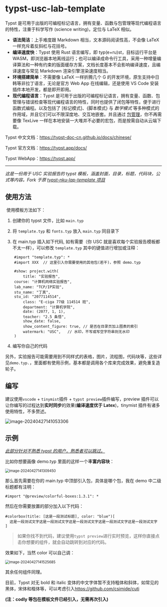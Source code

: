 # typst-usc-lab-template

Typst 是可用于出版的可编程标记语言，拥有变量、函数与包管理等现代编程语言的特性，注重于科学写作 (science writing)，定位与 LaTeX 相似。

- **语法简洁**：上手难度跟 Markdown 相当，文本源码阅读性高，不会像 LaTeX 一样充斥着反斜杠与花括号。
- **编译速度快**：Typst 使用 Rust 语言编写，即 typ(e+ru)st，目标运行平台是 WASM，即浏览器本地离线运行；也可以编译成命令行工具，采用一种增量编译算法和一种有约束的版面缓存方案，文档长度基本不会影响编译速度，且编译速度与常见 Markdown 渲染引擎渲染速度相当。
- **环境搭建简单**：不需要像 LaTeX 一样折腾几个 G 的开发环境，原生支持中日韩等非拉丁语言，无论是官方 Web App 在线编辑，还是使用 VS Code 安装插件本地开发，都是即开即用。
- **现代编程语言**：Typst 是可用于出版的可编程标记语言，拥有变量、函数、包管理与错误检查等现代编程语言的特性，同时也提供了闭包等特性，便于进行函数式编程。以及包括了 [标记模式]、{脚本模式} 与 $数学模式$ 等多种模式的作用域，并且它们可以不限深度地、交互地嵌套。并且通过 [包管理](https://typst-doc-cn.github.io/docs/packages/)，你不再需要像 TexLive 一样在本地安装一大堆并不必要的宏包，而是按需自动从云端下载。

Typst 中文文档：<https://typst-doc-cn.github.io/docs/chinese/>

Typst 官方文档：<https://typst.app/docs/>

Typst WebApp：<https://typst.app/>

---

_这是一份用于 USC 实验报告的 typst 模板，涵盖封面，目录，标题，代码块，公式等内容。Fork 于原 [typst-nku-lap-template 项目](https://github.com/Starlight0798/typst-nku-lab-template)_

## 使用方法

​ 使用模板方法如下：

1. 创建你的 typst 文件，比如 `main.typ`

2. 将 `template.typ` 和 `fonts.typ` 放入 `main.typ` 同目录下

3. 在 main.typ 插入如下代码, 如有需要（你 USC 就是喜欢每个实验报告模板都不太一样），可以修改 `template.typ` 其中的键值进行增加或注释：

```typst
	#import "template.typ": *
	#import XXX  // 这里引入你需要使用的其他包(若干)，参照 demo.typ

	#show: project.with(
		title: "实验报告",
  	course: "计算机网络实验报告",
  	lab_name: "TCP/IP实验",
  	stu_name: "丁真",
  	stu_id: "2077114514",
		class: "E-ciga 77级 114514 班",
		department: "计算机学院",
		date: (2077, 1, 1),
		teacher: "2.5 条悟",
		show_date: false,
		show_content_figure: true, // 是否在目录页加上图表的索引
		watermark: "USC",	// 水印，不写或写空字符串则无水印
	)
```

4. 编写你自己的代码

另外，实验报告可能需要用到不同样式的表格，图片，流程图，代码块等，这些详见`demo.typ.`，里面都有使用示例，基本都是调用各个库来完成效果，避免重复造轮子。

## 编写

建议使用`vscode` + `tinymist`插件 + `typst preview`插件编写，preview 插件可以让你编写的过程达到**实时同步**的效果(**编译速度优于 Latex**)，tinymist 插件有诸多使用特性，不多赘述。

![image-20240427141053306](assets/image-20240427141053306.png)

## 示例

_<u>此部分针对不熟悉 typst 的用户，熟悉者可以跳过。</u>_

比如你想要画像 demo.typ 里面的这样一个**丰富内容块**：

<img src="assets/image-20240427141309450.png" alt="image-20240427141309450" style="zoom: 80%;" />

那么首先需要在你的 main.typ 中顶部引入包，具体是哪个包，我在 demo 中二级标题都有注明：

```typst
#import "@preview/colorful-boxes:1.3.1": *
```

然后在你需要放置的部分加入以下代码：

```typst
#colorbox(title: [这是一段测试标题], color: "blue")[
  这是一段测试文字这是一段测试文字这是一段测试文字这是一段测试文字这是一段测试文字
]
```

> 如果你找不到代码，建议使用`typst preview`进行实时预览，这样你直接点击你想要的组件，就会自动跳转到对应的代码。

效果如下，当然 color 可以自己调：

<img src="assets/image-20240427141525685.png" alt="image-20240427141525685" style="zoom: 80%;" />

其余任何组件同理。

目前，Typst 对无 bold 和 italic 变体的中文字体暂不支持粗体和斜体，如常见的黑体，宋体和楷体等，可以考虑引入<https://github.com/csimide/cuti>

**(注：codly 等包在模板文件已经引入，无需再次引入)**
